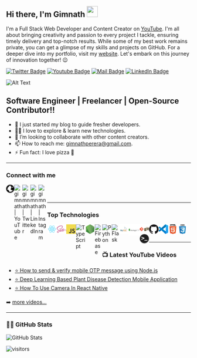 ## Hi there, I'm Gimnath <img src="https://raw.githubusercontent.com/MartinHeinz/MartinHeinz/master/wave.gif" width="30px" height="30px">
I'm a Full Stack Web Developer and Content Creator on [YouTube](https://www.youtube.com/channel/UCLY1amfukR7T-bbYYRcSyTg). I'm all about bringing creativity and passion to every project I tackle, ensuring timely delivery and top-notch results. While some of my best work remains private, you can get a glimpse of my skills and projects on GitHub. For a deeper dive into my portfolio, visit my [website](https://www.gimnath.me). Let's embark on this journey of innovation together! 😉

[![Twitter Badge](https://img.shields.io/badge/-Website-1ca0f1?style=flat&labelColor=1ca0f1&logo=react&logoColor=white&link=https://twitter.com/Ipenywis)](https://www.gimnath.me)
[![Youtube Badge](https://img.shields.io/badge/-YouTube-c0392b?style=flat&labelColor=c0392b&logo=youtube&logoColor=white)](https://www.youtube.com/channel/UCLY1amfukR7T-bbYYRcSyTg) 
[![Mail Badge](https://img.shields.io/badge/-Gmail-33A852?style=flat&labelColor=33A852&logo=gmail&logoColor=white)](mailto:gimnathperera@gmail.com)
[![Linkedln Badge](https://img.shields.io/badge/-Linkedln-2571B0?style=flat&labelColor=2571B0&logo=linkedin&logoColor=white)](https://www.linkedin.com/in/gimnath-perera)

![Alt Text](https://media.giphy.com/media/CcwLAV11cALh3OuEJ5/giphy.gif)

## Software Engineer | Freelancer | Open-Source Contributor!!


- 🔭 I just started my blog to guide fresher developers.
- 👨‍💻 I love to explore & learn new technologies.
- 👯 I’m looking to collaborate with other content creators.
- 📫 How to reach me: gimnathperera@gmail.com.
- ⚡ Fun fact: I love pizza 🍕 
---
### Connect with me

[<img align="left" alt="gimnath.com" width="22px" src="https://raw.githubusercontent.com/iconic/open-iconic/master/svg/globe.svg" />][website]
[<img align="left" alt="gimnath | YouTube" width="22px" src="https://cdn.jsdelivr.net/npm/simple-icons@v3/icons/youtube.svg" />][youtube]
[<img align="left" alt="gimnath | Twitter" width="22px" src="https://cdn.jsdelivr.net/npm/simple-icons@v3/icons/twitter.svg" />][twitter]
[<img align="left" alt="gimnath | LinkedIn" width="22px" src="https://cdn.jsdelivr.net/npm/simple-icons@v3/icons/linkedin.svg" />][linkedin]
[<img align="left" alt="gimnath | Instagram" width="24px" src="https://api.iconify.design/mdi/dev-to.svg?width=24" />][devto]
<br />
<br />

---
### Top Technologies

[<img align="left" alt="React" width="26px" src="https://raw.githubusercontent.com/github/explore/80688e429a7d4ef2fca1e82350fe8e3517d3494d/topics/react/react.png" />][reactplaylist]
[<img align="left" alt="Sass" width="26px" src="https://raw.githubusercontent.com/github/explore/80688e429a7d4ef2fca1e82350fe8e3517d3494d/topics/sass/sass.png" />][cssplaylist]
[<img align="left" alt="JavaScript" width="26px" src="https://raw.githubusercontent.com/github/explore/80688e429a7d4ef2fca1e82350fe8e3517d3494d/topics/javascript/javascript.png" />][jsplaylist]
[<img align="left" alt="TypeScript" width="26px" src="https://api.iconify.design/logos/typescript-icon.svg?width=26" />][jsplaylist]
[<img align="left" alt="Node.js" width="26px" src="https://raw.githubusercontent.com/github/explore/80688e429a7d4ef2fca1e82350fe8e3517d3494d/topics/nodejs/nodejs.png" />][webdevplaylist]
[<img align="left" alt="Firebase" width="20px" src="https://api.iconify.design/logos/firebase.svg?width=24" />][webdevplaylist]
[<img align="left" alt="Python" width="26px" src="https://api.iconify.design/logos/python.svg?width=26" />][webdevplaylist]
[<img align="left" alt="Flask" width="20px" src="https://api.iconify.design/logos/flask.svg?width=26" />][jsplaylist]
[<img align="left" alt="MySQL" width="26px" src="https://raw.githubusercontent.com/github/explore/80688e429a7d4ef2fca1e82350fe8e3517d3494d/topics/mysql/mysql.png" />][webdevplaylist]
[<img align="left" alt="MongoDB" width="30px" src="https://raw.githubusercontent.com/github/explore/80688e429a7d4ef2fca1e82350fe8e3517d3494d/topics/mongodb/mongodb.png" />][webdevplaylist]
[<img align="left" alt="Git" width="26px" src="https://raw.githubusercontent.com/github/explore/80688e429a7d4ef2fca1e82350fe8e3517d3494d/topics/git/git.png" />][webdevplaylist]
[<img align="left" alt="GitHub" width="26px" src="https://raw.githubusercontent.com/github/explore/78df643247d429f6cc873026c0622819ad797942/topics/github/github.png" />][webdevplaylist]
[<img align="left" alt="Visual Studio Code" width="26px" src="https://raw.githubusercontent.com/github/explore/80688e429a7d4ef2fca1e82350fe8e3517d3494d/topics/visual-studio-code/visual-studio-code.png" />][webdevplaylist]
[<img align="left" alt="HTML5" width="26px" src="https://raw.githubusercontent.com/github/explore/80688e429a7d4ef2fca1e82350fe8e3517d3494d/topics/html/html.png" />][webdevplaylist]
[<img align="left" alt="CSS3" width="26px" src="https://raw.githubusercontent.com/github/explore/80688e429a7d4ef2fca1e82350fe8e3517d3494d/topics/css/css.png" />][cssplaylist]
[<img align="left" alt="Terminal" width="26px" src="https://raw.githubusercontent.com/github/explore/80688e429a7d4ef2fca1e82350fe8e3517d3494d/topics/terminal/terminal.png" />][webdevplaylist]

<br />
<br />

---

### 📺 Latest YouTube Videos

<!-- YOUTUBE:START -->

- [⭐ How to send & verify mobile OTP message using Node.js](https://www.youtube.com/watch?v=_E457tcq5KY&t=1s)
- [⭐ Deep Learning Based Plant Disease Detection Mobile Application](https://www.youtube.com/watch?v=tMptg9HYWo4&t=42s)
- [⭐ How To Use Camera In React Native](https://www.youtube.com/watch?v=2zSaNgP_7i4&t=1s)
<!-- YOUTUBE:END -->

➡️ [more videos...](https://www.youtube.com/channel/UCLY1amfukR7T-bbYYRcSyTg)

---



 ### 🐱‍💻 GitHub Stats

  ![GitHub Stats](https://github-readme-stats.vercel.app/api?username=gimnathperera&show_icons=true)




![visitors](https://komarev.com/ghpvc/?username=Gimnath-Perera)

[website]: https://gimnath-perera.herokuapp.com/
[twitter]: https://twitter.com/codeSTACKr
[youtube]: https://www.youtube.com/channel/UCLY1amfukR7T-bbYYRcSyTg
[devto]: https://dev.to/gimnathperera
[linkedin]: https://www.linkedin.com/in/gimnath-perera
[webdevplaylist]: https://www.youtube.com/playlist?list=PLkwxH9e_vrAJ0WbEsFA9W3I1W-g_BTsbt
[jsplaylist]: https://www.youtube.com/playlist?list=PLkwxH9e_vrALRJKu7wfXby3MKeflhTu6B
[cssplaylist]: https://www.youtube.com/playlist?list=PLkwxH9e_vrALSdvZuEh6gqQdmDoDIoqz4
[reactplaylist]: https://www.youtube.com/playlist?list=PLkwxH9e_vrAK4TdffpxKY3QGyHCpxFcQ0




